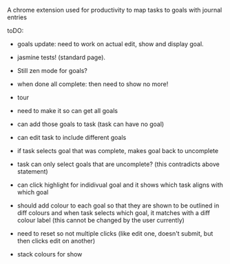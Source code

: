 A chrome extension used for productivity to map tasks to goals with journal entries

toDO:
- goals update: need to work on actual edit, show and display goal.
- jasmine tests! (standard page). 
- Still zen mode for goals?
- when done all complete: then need to show no more!
- tour
 - need to make it so can get all goals
 - can add those goals to task (task can have no goal)
 - can edit task to include different goals
 - if task selects goal that was complete, makes goal back to uncomplete
 - task can only select goals that are uncomplete? (this contradicts above statement)
 - can click highlight for indidivual goal and it shows which task aligns with which goal
 - should add colour to each goal so that they are shown to be outlined in diff colours and when task selects which goal, it matches with a diff colour label (this cannot be changed by the user currently)

 - need to reset so not multiple clicks (like edit one, doesn't submit, but then clicks edit on another)
 - stack colours for show